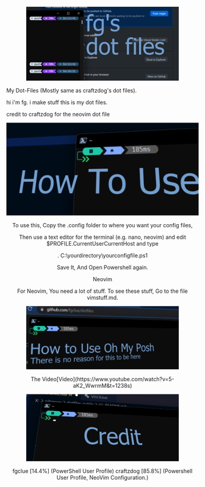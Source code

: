 <p align=center>
 <img src="/images/logo.png" width=400 height=auto>
</p>
My Dot-Files (Mostly same as craftzdog's dot files).

hi i'm fg. i make stuff
this is my dot files.

credit to craftzdog for the neovim dot file

<p align=center>
<img src="/images/howuse.png">
</p>
<p align=center>
To use this, Copy the .config folder to where you want your config files,
</p>
<p align=center>
Then use a text editor for the terminal (e.g. nano, neovim) and edit $PROFILE.CurrentUserCurrentHost and type
</p>
<p align=center>
. C:\yourdirectory\yourconfigfile.ps1
</p>
<p align=center>
Save It, And Open Powershell again.
</p>
<p align=center>
Neovim
</p>
<p align=center>
For Neovim, You need a lot of stuff. To see these stuff, Go to the file vimstuff.md.
<p align=center>
<img src="/images/howomp.png" width=400 height=auto>
</p>

<p align=center>
The Video[Video](https://www.youtube.com/watch?v=5-aK2_WwrmM&t=1238s)
</p>

<p align=center>
<img src="/images/credit.png" width=400 height=auto>
</p>
<p align=center>
fgclue [14.4%] (PowerShell User Profile) craftzdog [85.8%] (Powershell User Profile, NeoVim Configuration.)
